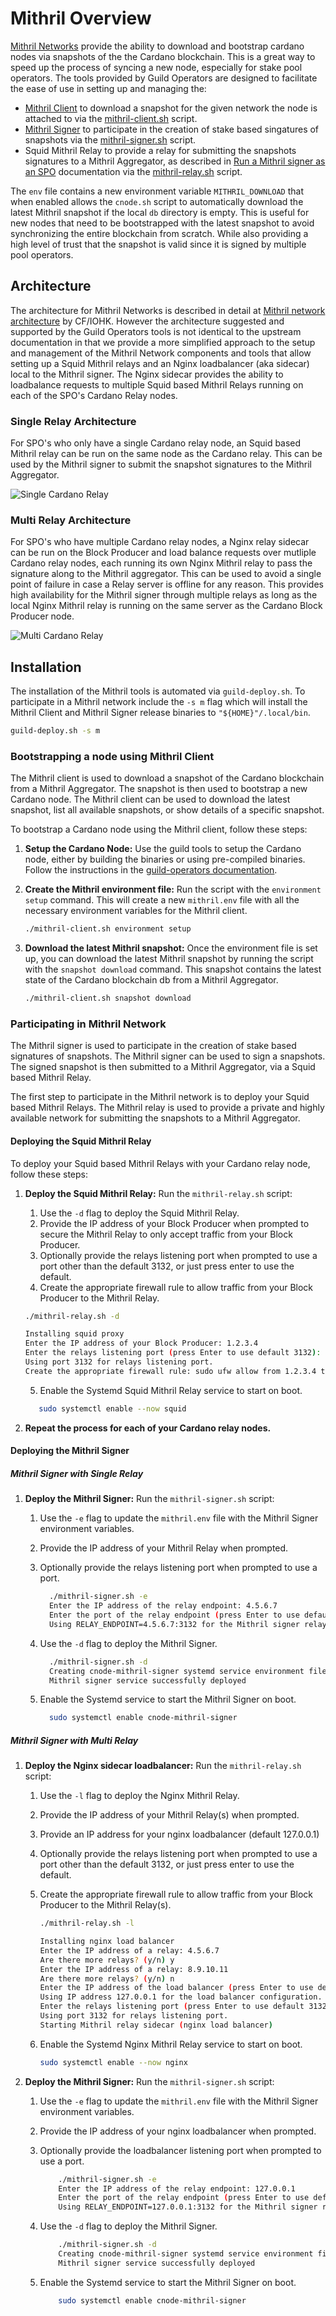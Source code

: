 # Mithril Overview

[Mithril Networks](https://mithril.network/docs) provide the ability to download and bootstrap cardano nodes via snapshots of the the Cardano blockchain. This is a great way to speed up the process of syncing a new node, especially for stake pool operators. The tools provided by Guild Operators are designed to facilitate the ease of use
in setting up and managing the:

- [Mithril Client](https://mithril.network/doc/mithril/mithril-network/client) to
  download a snapshot for the given network the node is attached to via the
  [mithril-client.sh](../Scripts/mithril-client.md) script.
- [Mithril Signer](https://mithril.network/doc/mithril/mithril-network/signer) to
  participate in the creation of stake based singatures of snapshots via the
  [mithril-signer.sh](../Scripts/mithril-signer.md) script.
- Squid Mithril Relay to provide a relay for submitting the snapshots signatures to a
  Mithril Aggregator, as described in [Run a Mithril signer as an
  SPO](https://mithril.network/doc/manual/getting-started/run-signer-node) documentation
  via the [mithril-relay.sh](../Scripts/mithril-relay.md) script.


The `env` file contains a new environment variable `MITHRIL_DOWNLOAD` that when enabled
allows the `cnode.sh` script to automatically download the latest Mithril snapshot if
the local `db` directory is empty. This is useful for new nodes that need to be
bootstrapped with the latest snapshot to avoid synchronizing the entire blockchain
from scratch. While also providing a high level of trust that the snapshot is valid
since it is signed by multiple pool operators.

## Architecture

The architecture for Mithril Networks is described in detail at [Mithril network
architecture](https://mithril.network/doc/mithril/mithril-network/architecture) by
CF/IOHK. However the architecture suggested and supported by the Guild Operators tools
is not identical to the upstream documentation in that we provide a more simplified
approach to the setup and management of the Mithril Network components and tools that
allow setting up a Squid Mithril relays and an Nginx loadbalancer (aka sidecar) local to
the Mithril signer. The Nginx sidecar provides the ability to loadbalance requests to
multiple Squid based Mithril Relays running on each of the SPO's Cardano Relay nodes.

### Single Relay Architecture

For SPO's who only have a single Cardano relay node, an Squid based Mithril relay can be
run on the same node as the Cardano relay. This can be used by the Mithril signer to
submit the snapshot signatures to the Mithril Aggregator.

![Single Cardano Relay](https://raw.githubusercontent.com/cardano-community/guild-operators/images/mithril_single_relay.png)

### Multi Relay Architecture

For SPO's who have multiple Cardano relay nodes, a Nginx relay sidecar can be run on the
Block Producer and load balance requests over mutliple Cardano relay nodes, each running
its own Nginx Mithril relay to pass the signature along to the Mithril aggregator. This
can be used to avoid a single point of failure in case a Relay server is offline for any
reason. This provides high availability for the Mithril signer through multiple relays
as long as the local Nginx Mithril relay is running on the same server as the Cardano
Block Producer node.

![Multi Cardano Relay](https://raw.githubusercontent.com/cardano-community/guild-operators/images/mithril_multi_relay.png)

## Installation

The installation of the Mithril tools is automated via `guild-deploy.sh`. To participate
in a Mithril network include the `-s m` flag which will install the Mithril Client and
Mithril Signer release binaries to `"${HOME}"/.local/bin`.

```bash
guild-deploy.sh -s m
```


### Bootstrapping a node using Mithril Client

The Mithril client is used to download a snapshot of the Cardano blockchain from a
Mithril Aggregator. The snapshot is then used to bootstrap a new Cardano node. The
Mithril client can be used to download the latest snapshot, list all available
snapshots, or show details of a specific snapshot.

To bootstrap a Cardano node using the Mithril client, follow these steps:

1. **Setup the Cardano Node:** Use the guild tools to setup the Cardano node, either by
   building the binaries or using pre-compiled binaries. Follow the instructions in the
   [guild-operators documentation](https://cardano-community.github.io/guild-operators/Build/node-cli/).

2. **Create the Mithril environment file:** Run the script with the `environment setup`
   command. This will create a new `mithril.env` file with all the necessary environment
   variables for the Mithril client.

   ```bash
   ./mithril-client.sh environment setup
   ```

3. **Download the latest Mithril snapshot:** Once the environment file is set up, you
   can download the latest Mithril snapshot by running the script with the `snapshot
   download` command. This snapshot contains the latest state of the Cardano blockchain db
   from a Mithril Aggregator.

   ```bash
   ./mithril-client.sh snapshot download
   ```

### Participating in Mithril Network

The Mithril signer is used to participate in the creation of stake based signatures of
snapshots. The Mithril signer can be used to sign a snapshots. The signed snapshot is
then submitted to a Mithril Aggregator, via a Squid based Mithril Relay.

The first step to participate in the Mithril network is to deploy your Squid based
Mithril Relays. The Mithril relay is used to provide a private and highly available
network for submitting the snapshots to a Mithril Aggregator.

#### Deploying the Squid Mithril Relay

To deploy your Squid based Mithril Relays with your Cardano relay node, follow these
steps:

1. **Deploy the Squid Mithril Relay:** Run the `mithril-relay.sh` script:

   1. Use the `-d` flag to deploy the Squid Mithril Relay.
   2. Provide the IP address of your Block Producer when prompted to secure
      the Mithril Relay to only accept traffic from your Block Producer.
   3. Optionally provide the relays listening port when prompted to use a port
      other than the default 3132, or just press enter to use the default.
   4. Create the appropriate firewall rule to allow traffic from your Block
      Producer to the Mithril Relay.

   ```bash
   ./mithril-relay.sh -d

   Installing squid proxy
   Enter the IP address of your Block Producer: 1.2.3.4
   Enter the relays listening port (press Enter to use default 3132):
   Using port 3132 for relays listening port.
   Create the appropriate firewall rule: sudo ufw allow from 1.2.3.4 to any port 3132 proto tcp
   ```

   5. Enable the Systemd Squid Mithril Relay service to start on boot.

   ```bash
      sudo systemctl enable --now squid
   ```

2. **Repeat the process for each of your Cardano relay nodes.**

#### Deploying the Mithril Signer

##### Mithril Signer with Single Relay

1. **Deploy the Mithril Signer:** Run the `mithril-signer.sh` script:

   1. Use the `-e` flag to update the `mithril.env` file with the Mithril
      Signer environment variables.
   2. Provide the IP address of your Mithril Relay when prompted.
   3. Optionally provide the relays listening port when prompted to use a port.

      ```bash
        ./mithril-signer.sh -e
        Enter the IP address of the relay endpoint: 4.5.6.7
        Enter the port of the relay endpoint (press Enter to use default 3132):
        Using RELAY_ENDPOINT=4.5.6.7:3132 for the Mithril signer relay endpoint.
      ```

   4. Use the `-d` flag to deploy the Mithril Signer.

      ```bash
        ./mithril-signer.sh -d
        Creating cnode-mithril-signer systemd service environment file..
        Mithril signer service successfully deployed
      ```

   5. Enable the Systemd service to start the Mithril Signer on boot.

      ```bash
        sudo systemctl enable cnode-mithril-signer
      ```

##### Mithril Signer with Multi Relay

1. **Deploy the Nginx sidecar loadbalancer:** Run the `mithril-relay.sh` script:

   1. Use the `-l` flag to deploy the Nginx Mithril Relay.
   2. Provide the IP address of your Mithril Relay(s) when prompted.
   3. Provide an IP address for your nginx loadbalancer (default 127.0.0.1)
   4. Optionally provide the relays listening port when prompted to use a port
      other than the default 3132, or just press enter to use the default.
   5. Create the appropriate firewall rule to allow traffic from your Block
      Producer to the Mithril Relay(s).

      ```bash
      ./mithril-relay.sh -l

      Installing nginx load balancer
      Enter the IP address of a relay: 4.5.6.7
      Are there more relays? (y/n) y
      Enter the IP address of a relay: 8.9.10.11
      Are there more relays? (y/n) n
      Enter the IP address of the load balancer (press Enter to use default 127.0.0.1):
      Using IP address 127.0.0.1 for the load balancer configuration.
      Enter the relays listening port (press Enter to use default 3132):
      Using port 3132 for relays listening port.
      Starting Mithril relay sidecar (nginx load balancer)
      ```

   5. Enable the Systemd Nginx Mithril Relay service to start on boot.

      ```bash
      sudo systemctl enable --now nginx
      ```

2. **Deploy the Mithril Signer:** Run the `mithril-signer.sh` script:

   1. Use the `-e` flag to update the `mithril.env` file with the Mithril
      Signer environment variables.
   2. Provide the IP address of your nginx loadbalancer when prompted.
   3. Optionally provide the loadbalancer listening port when prompted to use a port.

      ```bash
          ./mithril-signer.sh -e
          Enter the IP address of the relay endpoint: 127.0.0.1
          Enter the port of the relay endpoint (press Enter to use default 3132):
          Using RELAY_ENDPOINT=127.0.0.1:3132 for the Mithril signer relay endpoint.
      ```

   4. Use the `-d` flag to deploy the Mithril Signer.

      ```bash
          ./mithril-signer.sh -d
          Creating cnode-mithril-signer systemd service environment file..
          Mithril signer service successfully deployed
      ```

   5. Enable the Systemd service to start the Mithril Signer on boot.

      ```bash
          sudo systemctl enable cnode-mithril-signer
      ```
